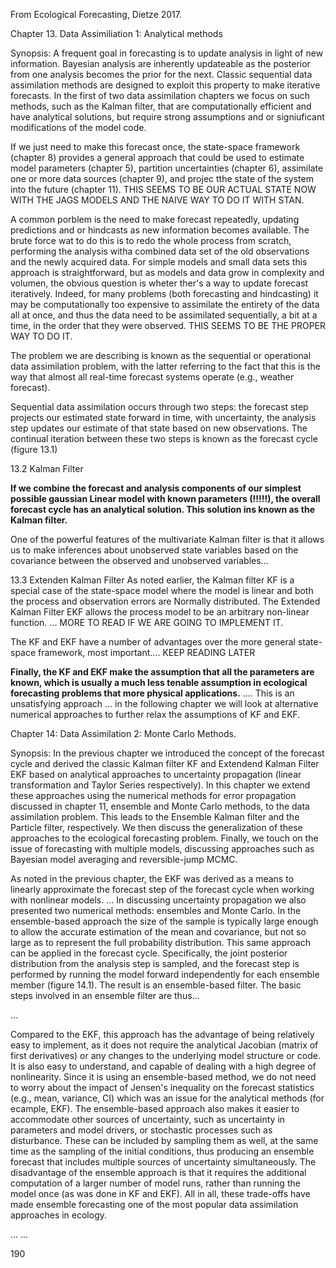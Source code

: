 From Ecological Forecasting, Dietze 2017. 

Chapter 13. Data Assimiliation 1: Analytical methods


Synopsis: A frequent goal in forecasting is to update analysis in light of new information. Bayesian analysis are inherently updateable as the posterior from one analysis becomes the prior for the next. Classic sequential data assimilation methods are designed to exploit this property to make iterative forecasts. In the first of two data assimilation chapters we focus on such methods, such as the Kalman filter, that are computationally efficient and have analytical solutions, but require strong assumptions and or signiuficant modifications of the model code. 





If we just need to make this forecast once, the state-space framework (chapter 8) provides a general approach that could be used to estimate model parameters (chapter 5), partition uncertainties (chapter 6), assimilate one or more data sources (chapter 9), and projec tthe state of the system into the future (chapter 11). 
THIS SEEMS TO BE OUR ACTUAL STATE NOW WITH THE JAGS MODELS AND THE NAIVE WAY TO DO IT WITH STAN. 



A common porblem is the need to make forecast repeatedly, updating predictions and or hindcasts as new information becomes available. The brute force wat to do this is to redo the whole process from scratch, performing the analysis witha combined data set of the old observations and the newly acquired data. For simple models and small data sets this approach is straightforward, but as models and data grow in complexity and volumen, the obvious question is wheter ther's a way to update forecast iteratively. Indeed, for many problems (both forecasting and hindcasting) it may be computationally too expensive to assimilate the entirety of the data all at once, and thus the data need to be assimilated sequentially, a bit at a time, in the order that they were observed. 
 THIS SEEMS TO BE THE PROPER WAY TO DO IT. 

The problem we are describing is known as the sequential or operational data assimilation problem, with the latter referring to the fact that this is the way that almost all real-time forecast systems operate (e.g., weather forecast).


Sequential data assimilation occurs through two steps: the forecast step projects our estimated state forward in time, with uncertainty, the analysis step updates our estimate of that state based on new observations. The continual iteration between these two steps is known as the forecast cycle (figure 13.1)



13.2 Kalman Filter

**If we combine the forecast and analysis components of our simplest possible gaussian Linear model with known parameters (!!!!!), the overall forecast cycle has an analytical solution. This solution ins known as the Kalman filter.** 

One of the powerful features of the multivariate Kalman filter is that it allows us to make inferences about unobserved state variables based on the covariance between the observed and unobserved variables...

13.3 Extenden Kalman Filter
As noted earlier, the Kalman filter KF is a special case of the state-space model where the model is linear and both the process and observation errors are Normally distributed. The Extended Kalman Filter EKF allows the process model to be an arbitrary non-linear function. ... MORE TO READ IF WE ARE GOING TO IMPLEMENT IT. 

The KF and EKF have a number of advantages over the more general state-space framework, most important.... KEEP READING LATER

**Finally, the KF and EKF make the assumption that all the parameters are known, which is usually a much less tenable assumption in ecological forecasting problems that more physical applications.** .... This is an unsatisfying approach ... in the following chapter we will look at alternative numerical approaches to further relax the assumptions of KF and EKF.



Chapter 14: Data Assimilation 2: Monte Carlo Methods. 

Synopsis: In the previous chapter we introduced the concept of the forecast cycle and derived the classic Kalman filter KF and Extendend Kalman Filter EKF based on analytical approaches to uncertainty propagation (linear transformation and Taylor Series respectively). In this chapter we extend these approaches using the numerical methods for error propagation discussed in chapter 11, ensemble and Monte Carlo methods, to the data assimilation problem. This leads to the Ensemble Kalman filter and the Particle filter, respectively. We then discuss the generalization of these approaches to the ecological forecasting problem. Finally, we touch on the issue of forecasting with multiple models, discussing approaches such as Bayesian model averaging and reversible-jump MCMC. 

As noted in the previous chapter, the EKF was derived as a means to linearly approximate the forecast step of the forecast cycle when working with nonlinear models. ... In discussing uncertainty propagation we also presented two numerical methods: ensembles and Monte Carlo. In the ensemble-based approach the size of the sample is typically large enough to allow the accurate estimation of the mean and covariance, but not so large as to represent the full probability distribution. This same approach can be applied in the forecast cycle. Specifically, the joint posterior distribution from the analysis step is sampled, and the forecast step is performed by running the model forward independently for each ensemble member (figure 14.1). The result is an ensemble-based filter. The basic steps involved in an ensemble filter are thus...

... 

Compared to the EKF, this approach has the advantage of being relatively easy to implement, as it does not require the analytical Jacobian (matrix of first derivatives) or any changes to the underlying model structure or code. It is also easy to understand, and capable of dealing with a high degree of nonlinearity. Since it is using an ensemble-based method, we do not need to worry about the impact of Jensen's inequality on the forecast statistics (e.g., mean, variance, CI) which was an issue for the analytical methods (for ecample, EKF). The ensemble-based approach also makes it easier to accommodate other sources of uncertainty, such as uncertainty in parameters and model drivers, or stochastic processes such as disturbance. These can be included by sampling them as well, at the same time as the sampling of the initial conditions, thus producing an ensemble forecast that includes multiple sources of uncertainty simultaneously. The disadvantage of the ensemble approach is that it requires the additional computation of a larger number of model runs, rather than running the model once (as was done in KF and EKF). All in all, these trade-offs have made ensemble forecasting one of the most popular data assimilation approaches in ecology. 

...
...

190 

